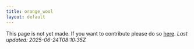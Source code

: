 ```yaml
---
title: orange_wool
layout: default
---
```


This page is not yet made. If you want to contribute please do so [here](https://github.com/CrazyH2/Bigstone/blob/wiki/components/orange_wool.md).
_Last updated: 2025-06-24T08:10:35Z_
